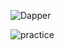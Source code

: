 ![Dapper](https://github.com/user-attachments/assets/4c45f6cb-0f2a-43c2-abe1-7eb5ad4bcce5)


![practice](https://github.com/user-attachments/assets/0f4cc574-2e8f-4066-b7ea-d46d0e5dc269)

